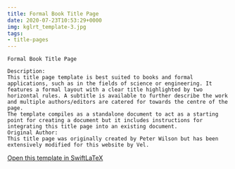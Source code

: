 ```yaml
---
title: Formal Book Title Page
date: 2020-07-23T10:53:29+0000
img: kglrt_template-3.jpg
tags:
- title-pages
---
```

```
Formal Book Title Page

Description:
This title page template is best suited to books and formal applications, such as in the fields of science or engineering. It features a formal layout with a clear title highlighted by two horizontal rules. A subtitle is available to further describe the work and multiple authors/editors are catered for towards the centre of the page.
The template compiles as a standalone document to act as a starting point for creating a document but it includes instructions for integrating this title page into an existing document.
Original Author:
This title page was originally created by Peter Wilson but has been extensively modified for this website by Vel.
```
[Open this template in SwiftLaTeX](https://www.swiftlatex.com/project.html?import=https://swiftlatex.github.io/LaTeXBoilerPlate/zips/gsgtj_template.zip&import_name=Formal%20Book%20Title%20Page)
